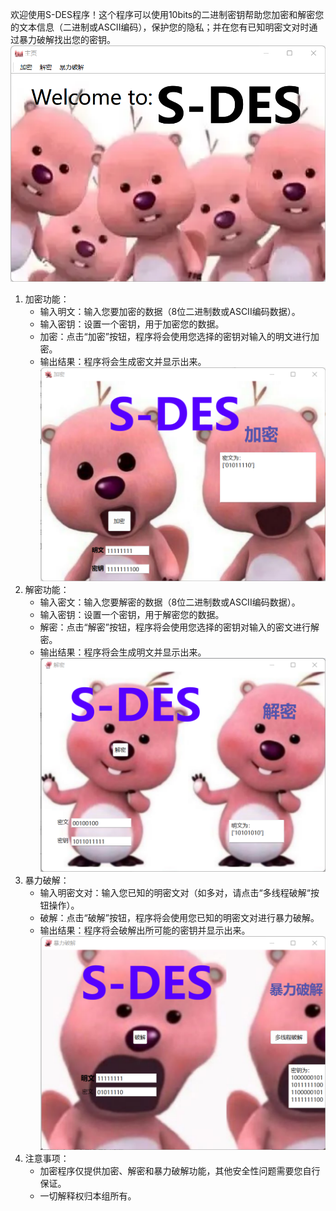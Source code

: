 欢迎使用S-DES程序！这个程序可以使用10bits的二进制密钥帮助您加密和解密您的文本信息（二进制或ASCII编码），保护您的隐私；并在您有已知明密文对时通过暴力破解找出您的密钥。
![image](https://github.com/JaneQPublic/S-DES/blob/main/results/%E4%B8%BB%E9%A1%B5.png)
1. 加密功能：
   - 输入明文：输入您要加密的数据（8位二进制数或ASCII编码数据）。
   - 输入密钥：设置一个密钥，用于加密您的数据。
   - 加密：点击“加密”按钮，程序将会使用您选择的密钥对输入的明文进行加密。
   - 输出结果：程序将会生成密文并显示出来。
![image](https://github.com/JaneQPublic/S-DES/blob/main/results/%E7%AC%AC1%E5%85%B3.png)
2. 解密功能：
   - 输入密文：输入您要解密的数据（8位二进制数或ASCII编码数据）。
   - 输入密钥：设置一个密钥，用于解密您的数据。
   - 解密：点击“解密”按钮，程序将会使用您选择的密钥对输入的密文进行解密。
   - 输出结果：程序将会生成明文并显示出来。
![image](https://github.com/JaneQPublic/S-DES/blob/main/results/%E7%AC%AC2%E5%85%B3-%E8%A7%A3%E5%AF%86.png)
3. 暴力破解：
   - 输入明密文对：输入您已知的明密文对（如多对，请点击“多线程破解“按钮操作）。
   - 破解：点击“破解”按钮，程序将会使用您已知的明密文对进行暴力破解。
   - 输出结果：程序将会破解出所可能的密钥并显示出来。
![image](https://github.com/JaneQPublic/S-DES/blob/main/results/%E7%AC%AC4%E5%85%B3-%E5%8D%95%E6%98%8E%E5%AF%86%E6%96%87%E5%AF%B9.png)
4. 注意事项：
   - 加密程序仅提供加密、解密和暴力破解功能，其他安全性问题需要您自行保证。
   - 一切解释权归本组所有。

